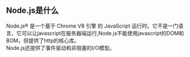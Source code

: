 ## Node.js是什么
Node.js® 是一个基于 Chrome V8 引擎 的 JavaScript 运行时。它不是一门语言，它可以让javascript在服务器端运行,Node.js不能使用javascript的DOM和BOM，但提供了http的核心库。       
Node.js还提供了事件驱动和非阻塞的I/O模型。